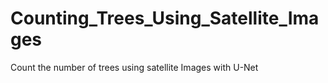 # Counting_Trees_Using_Satellite_Images
Count the number of trees using satellite Images with U-Net
